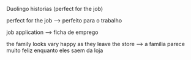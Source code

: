 <p>Duolingo historias (perfect for the job)</p>
<p>perfect for the job --> perfeito para o trabalho</p>
<p>job application --> ficha de emprego</p>
<p>the family looks vary happy as they leave the store --> a família parece muito feliz enquanto eles saem da loja</p>
